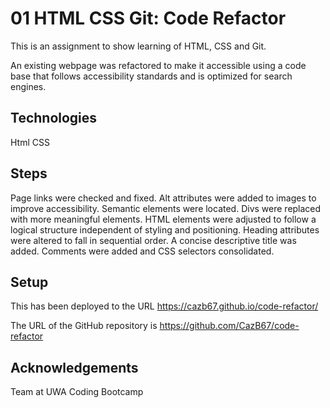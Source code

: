 
# 01 HTML CSS Git: Code Refactor
This is an assignment to show learning of HTML, CSS and Git.

An existing webpage was refactored to make it accessible using a code base that follows accessibility standards and is optimized for search engines.

## Technologies
Html
CSS

## Steps
Page links were checked and fixed. Alt attributes were added to images to improve accessibility. Semantic elements were located. Divs were replaced with more meaningful elements. HTML elements were adjusted to follow a logical structure independent of styling and positioning. Heading attributes were altered to fall in sequential order. A concise descriptive title was added. Comments were added and CSS selectors consolidated.


## Setup
This has been deployed to the URL https://cazb67.github.io/code-refactor/

The URL of the GitHub repository is https://github.com/CazB67/code-refactor

## Acknowledgements
Team at UWA Coding Bootcamp


